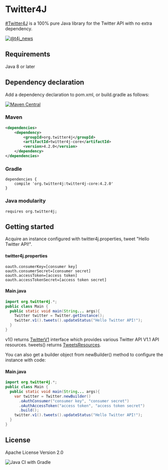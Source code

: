 # Twitter4J
[&#35;Twitter4J](https://twitter.com/search?q=%23twitter4j&src=typed_query&f=live) is a 100% pure Java library for the Twitter API with no extra dependency. 

[![@t4j_news](https://img.shields.io/twitter/url/https/twitter.com/t4j_news.svg?style=social&label=Follow%20%40t4j_news)](https://twitter.com/t4j_news)

## Requirements
Java 8 or later

## Dependency declaration
Add a dependency declaration to pom.xml, or build.gradle as follows:

[![Maven Central](https://maven-badges.herokuapp.com/maven-central/org.twitter4j/twitter4j-corej/badge.svg)](https://maven-badges.herokuapp.com/maven-central/org.twitter4j/twitter4j-core)

### Maven
```xml
<dependencies>
    <dependency>
        <groupId>org.twitter4j</groupId>
        <artifactId>twitter4j-core</artifactId>
        <version>4.2.0</version>
    </dependency>
</dependencies>
```
### Gradle
```text
dependencies {
    compile 'org.twitter4j:twitter4j-core:4.2.0'
}
```

### Java modularity

```text
requires org.twitter4j;
```

## Getting started

Acquire an instance configured with twitter4j.properties, tweet "Hello Twitter API!".

#### twitter4j.properties

```properties
oauth.consumerKey=[consumer key]
oauth.consumerSecret=[consumer secret]
oauth.accessToken=[access token]
oauth.accessTokenSecret=[access token secret]
```

#### Main.java

```java
import org.twitter4j.*;
public class Main {
  public static void main(String... args){
    Twitter twitter = Twitter.getInstance();
    twitter.v1().tweets().updateStatus("Hello Twitter API!");
  }
}
```

v1() returns [TwitterV1](https://github.com/Twitter4J/Twitter4J/blob/main/twitter4j-core/src/v1/java/twitter4j/v1/TwitterV1.java) interface which provides various Twitter API V1.1 API resources. tweets() returns [TweetsResources](https://github.com/Twitter4J/Twitter4J/blob/main/twitter4j-core/src/v1/java/twitter4j/v1/TweetsResources.java). 


You can also get a builder object from newBuilder() method to configure the instance with code:

#### Main.java

```java
import org.twitter4j.*;
public class Main {
  public static void main(String... args){
    var twitter = Twitter.newBuilder()
      .oAuthConsumer("consumer key", "consumer secret")
      .oAuthAccessToken("access token", "access token secret")
      .build();
    twitter.v1().tweets().updateStatus("Hello Twitter API!");
  }
}
```

## License
Apache License Version 2.0

![Java CI with Gradle](https://github.com/Twitter4J/Twitter4J/workflows/Java%20CI%20with%20Gradle/badge.svg)